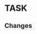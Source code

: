 <!--

Please submit all PRs to the base branch unless they are specific to current
release.

-->

# TASK

## Changes

<!--
Describe what has changed, please.
- -->
